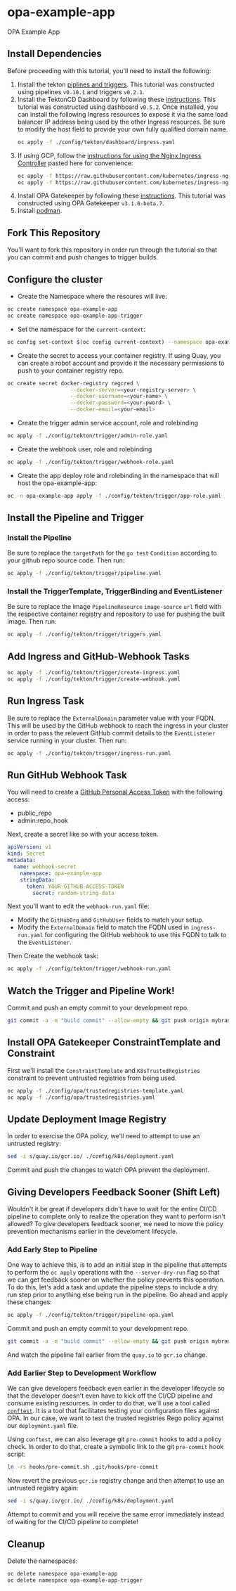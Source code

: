 # opa-example-app

OPA Example App

## Install Dependencies

Before proceeding with this tutorial, you'll need to install the following:
1. Install the tekton [piplines and
   triggers](https://github.com/tektoncd/triggers/blob/master/docs/getting-started/README.md#install-dependencies).
   This tutorial was constructed using pipelines `v0.10.1` and triggers
   `v0.2.1`.
1. Install the TektonCD Dashboard by following these
   [instructions](https://github.com/tektoncd/dashboard#install-dashboard).
   This tutorial was constructed using dashboard `v0.5.2`.
   Once installed, you can install the following Ingress resources to expose it
   via the same load balancer IP address being used by the other Ingress
   resources. Be sure to modify the host field to provide your own fully
   qualified domain name.
   ```bash
   oc apply -f ./config/tekton/dashboard/ingress.yaml
   ```
1. If using GCP, follow the [instructions for using the Nginx Ingress
   Controller](https://github.com/tektoncd/triggers/blob/master/docs/exposing-eventlisteners.md#using-nginx-ingress)
   pasted here for convenience:
   ```bash
   oc apply -f https://raw.githubusercontent.com/kubernetes/ingress-nginx/master/deploy/static/mandatory.yaml
   oc apply -f https://raw.githubusercontent.com/kubernetes/ingress-nginx/master/deploy/static/provider/cloud-generic.yaml
   ```
1. Install OPA Gatekeeper by following these
   [instructions](https://github.com/open-policy-agent/gatekeeper#installation).
   This tutorial was constructed using OPA Gatekeeper `v3.1.0-beta.7`.
1. Install [podman](https://podman.io/).

## Fork This Repository

You'll want to fork this repository in order run through the tutorial so that
you can commit and push changes to trigger builds.

## Configure the cluster

- Create the Namespace where the resoures will live:

```bash
oc create namespace opa-example-app
oc create namespace opa-example-app-trigger
```

- Set the namespace for the `current-context`:

```bash
oc config set-context $(oc config current-context) --namespace opa-example-app-trigger
```

- Create the secret to access your container registry. If using Quay, you can
  create a robot account and provide it the necessary permissions to push to
  your container registry repo.

```bash
oc create secret docker-registry regcred \
                    --docker-server=<your-registry-server> \
                    --docker-username=<your-name> \
                    --docker-password=<your-pword> \
                    --docker-email=<your-email>
```

- Create the trigger admin service account, role and rolebinding

```bash
oc apply -f ./config/tekton/trigger/admin-role.yaml
```

- Create the webhook user, role and rolebinding

```bash
oc apply -f ./config/tekton/trigger/webhook-role.yaml
```

- Create the app deploy role and rolebinding in the namespace that will host
  the opa-example-app:

```bash
oc -n opa-example-app apply -f ./config/tekton/trigger/app-role.yaml
```

## Install the Pipeline and Trigger

### Install the Pipeline

Be sure to replace the `targetPath` for the `go test` `Condition` according to
your github repo source code. Then run:

```bash
oc apply -f ./config/tekton/trigger/pipeline.yaml
```

### Install the TriggerTemplate, TriggerBinding and EventListener

Be sure to replace the image `PipelineResource` `image-source` `url` field with
the respective container registry and repository to use for pushing the built
image. Then run:

```bash
oc apply -f ./config/tekton/trigger/triggers.yaml
```

## Add Ingress and GitHub-Webhook Tasks

```bash
oc apply -f ./config/tekton/trigger/create-ingress.yaml
oc apply -f ./config/tekton/trigger/create-webhook.yaml
```

## Run Ingress Task

Be sure to replace the `ExternalDomain` parameter value with your FQDN. This
will be used by the GitHub webhook to reach the ingress in your cluster in
order to pass the relevent GitHub commit details to the `EventListener` service
running in your cluster. Then run:

```bash
oc apply -f ./config/tekton/trigger/ingress-run.yaml
```

## Run GitHub Webhook Task

You will need to create a [GitHub Personal Access
Token](https://help.github.com/en/articles/creating-a-personal-access-token-for-the-command-line#creating-a-token)
with the following access:

- public_repo
- admin:repo_hook

Next, create a secret like so with your access token.

```yaml
apiVersion: v1
kind: Secret
metadata:
  name: webhook-secret
    namespace: opa-example-app
    stringData:
      token: YOUR-GITHUB-ACCESS-TOKEN
        secret: random-string-data
```

Next you'll want to edit the `webhook-run.yaml` file:
- Modify the `GitHubOrg` and `GitHubUser` fields to match your setup.
- Modify the `ExternalDomain` field to match the FQDN used in
  `ingress-run.yaml` for configuring the GitHub webhook to use this FQDN to
  talk to the `EventListener`.

Then Create the webhook task:

```bash
oc apply -f ./config/tekton/trigger/webhook-run.yaml
```

## Watch the Trigger and Pipeline Work!

Commit and push an empty commit to your development repo.

```bash
git commit -a -m "build commit" --allow-empty && git push origin mybranch
```

## Install OPA Gatekeeper ConstraintTemplate and Constraint

First we'll install the `ConstraintTemplate` and `K8sTrustedRegistries`
constraint to prevent untrusted registries from being used.

```bash
oc apply -f ./config/opa/trustedregistries-template.yaml
oc apply -f ./config/opa/trustedregistries.yaml
```

## Update Deployment Image Registry

In order to exercise the OPA policy, we'll need to attempt to use an untrusted
registry:

```bash
sed -i s/quay.io/gcr.io/ ./config/k8s/deployment.yaml
```

Commit and push the changes to watch OPA prevent the deployment.

## Giving Developers Feedback Sooner (Shift Left)

Wouldn't it be great if developers didn't have to wait for the entire CI/CD
pipeline to complete only to realize the operation they want to perform isn't
allowed? To give developers feedback sooner, we need to move the policy
prevention mechanisms earlier in the develoment lifecycle.

### Add Early Step to Pipeline

One way to achieve this, is to add an initial step in the pipeline that
attempts to perform the `oc apply` operations with the `--server-dry-run`
flag so that we can get feedback sooner on whether the policy prevents this
operation. To do this, let's add a task and update the pipeline steps to
include a dry run step prior to anything else being run in the pipeline. Go
ahead and apply these changes:

```bash
oc apply -f ./config/tekton/trigger/pipeline-opa.yaml
```

Commit and push an empty commit to your development repo.

```bash
git commit -a -m "build commit" --allow-empty && git push origin mybranch
```

And watch the pipeline fail earlier from the `quay.io` to `gcr.io` change.

### Add Earlier Step to Development Workflow

We can give developers feedback even earlier in the developer lifecycle so that
the developer doesn't even have to kick off the CI/CD pipeline and consume
existing resources. In order to do that, we'll use a tool called
[`conftest`](https://github.com/instrumenta/conftest). It is a tool that
facilitates testing your configuration files against OPA. In our case, we want
to test the trusted registries Rego policy against our `deployment.yaml` file.

Using `conftest`, we can also leverage git `pre-commit` hooks to add a policy
check. In order to do that, create a symbolic link to the git `pre-commit` hook
script:

```bash
ln -rs hooks/pre-commit.sh .git/hooks/pre-commit
```

Now revert the previous `gcr.io` registry change and then attempt to use an
untrusted registry again:

```bash
sed -i s/quay.io/gcr.io/ ./config/k8s/deployment.yaml
```

Attempt to commit and you will receive the same error immediately instead of
waiting for the CI/CD pipeline to complete!

## Cleanup

Delete the namespaces:

```bash
oc delete namespace opa-example-app
oc delete namespace opa-example-app-trigger
```
